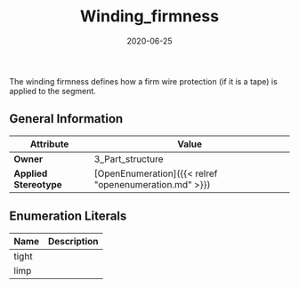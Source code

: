 ﻿---
title: Winding_firmness
toc: false
type: specs
date: "2020-06-25"
draft: false
specification: KBL
version: 2.5.sr1
documentType: "Recommendation"
elementType: Class
classes:
  - Winding_firmness
menu_name: kbl-2.5.sr1
---
<p> The winding firmness defines how a firm wire protection (if it is a tape) is applied to the segment.&#160;      </p>

## General Information

| Attribute               | Value |
|-------------------------|-------|
| **Owner**               | 3_Part_structure |
| **Applied Stereotype**  | [OpenEnumeration]({{< relref "openenumeration.md" >}})<br/>  |

## Enumeration Literals
| Name          | **Description** |
|---------------|-----------------|
| tight |  |
| limp |  |
